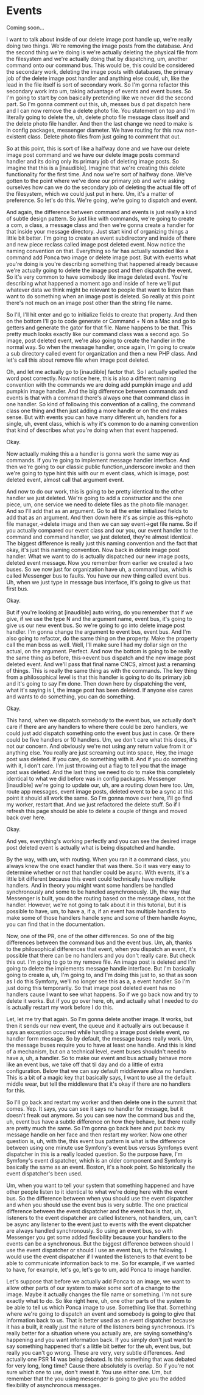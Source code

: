 # Events

Coming soon...

I want to talk about inside of our delete image post handle up, we're really doing
two things. We're removing the image posts from the database. And the second thing
we're doing is we're actually deleting the physical file from the filesystem and
we're actually doing that by dispatching, um, another command onto our command bus.
This would be, this could be considered the secondary work, deleting the image posts
with databases, the primary job of the delete image post handler and anything else
could, uh, like the lead in the file itself is sort of secondary work. So I'm gonna
refactor this secondary work into um, taking advantage of events and event buses. So
I'm going to start by con basically pretending like we never did the second part. So
I'm gonna comment out this, uh, messes bus d pat dispatch here and I can now remove
the a delete photo file. You statement on top and I'm literally going to delete the,
uh, delete photo file message class itself and the delete photo file handler. And
then the last change we need to make is in config packages, messenger diameter. We
have routing for this now non-existent class. Delete photo files from just going to
comment that out.

So at this point, this is sort of like a halfway done and we have our delete image
post command and we have our delete image posts command handler and its doing only
its primary job of deleting image posts. So imagine that this is a [inaudible].
Imagine that we're creating this delete functionality for the first time. And now
we're sort of halfway done. We've gotten to the point where we've done our primary
job and we're asking ourselves how can we do the secondary job of deleting the actual
file off of the filesystem, which we could just put in here. Um, it's a matter of
preference. So let's do this. We're going, we're going to dispatch and event.

And again, the difference between command and events is just really a kind of subtle
design pattern. So just like with commands, we're going to create a com, a class, a
message class and then we're gonna create a handler for that inside your message
directory. Just start kind of organizing things a little bit better. I'm going to
create an event subdirectory and inside of there and new piece reclass called image
post deleted event. Now notice the naming convention on that. Everything so far has
actually sounded like a command add Ponca two image or delete image post. But with
events what you're doing is you're describing something that happened already because
we're actually going to delete the image post and then dispatch the event. So it's
very common to have somebody like image deleted event. You're describing what
happened a moment ago and inside of here we'll put whatever data we think might be
relevant to people that want to listen than want to do something when an image post
is deleted. So really at this point there's not much on an image post other than the
string file name.

So I'll, I'll hit enter and go to initialize fields to create that property. And then
on the bottom I'll go to code generate or Command + N on a Mac and go to getters and
generate the gator for that file. Name happens to be that. This pretty much looks
exactly like our command class was a second ago. So image, post deleted event, we're
also going to create the handler in the normal way. So when the message handler, once
again, I'm going to create a sub directory called event for organization and then a
new PHP class. And let's call this about remove file when image post deleted.

Oh, and let me actually go to [inaudible] factor that. So I actually spelled the word
post correctly. Now notice here, this is also a different naming convention with the
commands we are doing add pumpkin image and add pumpkin image handler. And the big
difference between commands and events is that with a command there's always one that
command class in one handler. So kind of following this convention of a calling, the
command class one thing and then just adding a more handle or on the end makes sense.
But with events you can have many different uh, handlers for a single, uh, event
class, which is why it's common to do a naming convention that kind of describes what
you're doing when that event happened.

Okay.

Now actually making this a a handler is gonna work the same way as commands. If
you're going to implement message handler interface. And then we're going to our
classic public function_underscore invoke and then we're going to type hint this with
our m event class, which is image, post deleted event, almost call that argument
event.

And now to do our work, this is going to be pretty identical to the other handler we
just deleted. We're going to add a constructor and the one piece, um, one service we
need to delete files as the photo file manager. And so I'll add that as an argument.
Go to all the enter initialized fields to add that as an argument. And then down here
it's as simple as this->photo file manager,->delete image and then we can say
event->get file name. So if you actually compared our event class and our you, our
event handler to the command and command handler, we just deleted, they're almost
identical. The biggest difference is really just this naming convention and the fact
that okay, it's just this naming convention. Now back in delete image post handler.
What we want to do is actually dispatched our new image posts, deleted event message.
Now you remember from earlier we created a two buses. So we now just for organization
have uh, a command bus, which is called Messenger bus to faults. You have our new
thing called event bus. Uh, when we just type in message bus interface, it's going to
give us that first bus.

Okay.

But if you're looking at [inaudible] auto wiring, do you remember that if we give, if
we use the type N and the argument name, event bus, it's going to give us our new
event bus. So we're going to go into delete image post handler. I'm gonna change the
argument to event bus, event bus. And I'm also going to refactor, do the same thing
on the property. Make the property call the man boss as well. Well, I'll make sure I
had my dollar sign on the actual, on the argument. Perfect. And now the bottom is
going to be really the same thing as before, this->event bus dispatch and the new
image post deleted event. And we'll pass that final name CNCS, almost just a renaming
of things. This is really the same thing as with the commands. The key thing from a
philosophical level is that this handler is going to do its primary job and it's
going to say I'm done. Then down here by dispatching the vent, what it's saying is I,
the image post has been deleted. If anyone else cares and wants to do something, you
can do something.

Okay.

This hand, when we dispatch somebody to the event bus, we actually don't care if
there are any handlers to where there could be zero handlers, we could just add
dispatch something onto the event bus just in case. Or there could be five handlers
or 10 handlers. Um, we don't care what this does, it's not our concern. And obviously
we're not using any return value from it or anything else. You really are just
screaming out into space, Hey, the image post was deleted. If you care, do something
with it. And if you do something with it, I don't care. I'm just throwing out a flag
to tell you that the image post was deleted. And the last thing we need to do to make
this completely identical to what we did before was in config packages. Messenger
[inaudible] we're going to update our, uh, are a routing down here too. Um, route app
messages, event image posts, deleted event to be a sync at this point it should all
work the same. So I'm gonna move over here, I'll go find my worker, restart that. And
we just refactored the delete stuff. So if I refresh this page should be able to
delete a couple of things and moved back over here.

Okay.

And yes, everything's working perfectly and you can see the desired image post
deleted event is actually what is being dispatched and handle.

By the way, with um, with routing. When you ran it a command class, you always knew
the one exact handler that was there. So it was very easy to determine whether or not
that handler could be async. With events, it's a little bit different because this
event could technically have multiple handlers. And in theory you might want some
handlers be handled synchronously and some to be handled asynchronously. Uh, the way
that Messenger is built, you do the routing based on the message class, not the
handler. However, we're not going to talk about it in this tutorial, but it is
possible to have, um, to have a, if a, if an event has multiple handlers to make some
of those handlers handle sync and some of them handle Async, you can find that in the
documentation.

Now, one of the PR, one of the other differences. So one of the big differences
between the command bus and the event bus. Um, ah, thanks to the philosophical
differences that event, when you dispatch an event, it's possible that there can be
no handlers and you don't really care. But check this out. I'm going to go to my
remove file. An image post is deleted and I'm going to delete the implements message
handle interface. But I'm basically going to create a, uh, I'm going to, and I'm
doing this just to, so that as soon as I do this Symfony, we'll no longer see this as
a, a event handler. So I'm just doing this temporarily. So that image post deleted
event has no handlers cause I want to see what happens. So if we go back now and try
to delete it works. But if you go over here, oh, and actually what I needed to do is
actually restart my work before I do this.

Let, let me try that again. So I'm gonna delete another image. It works, but then it
sends our new event, the queue and it actually airs out because it says an exception
occurred while handling a image post delete event, no handler form message. So by
default, the message buses really work. Um, the message buses require you to have at
least one handle. And this is kind of a mechanism, but on a technical level, event
buses shouldn't need to have a, uh, a handler. So to make our event and bus actually
behave more like an event bus, we take off that til day and do a little of extra
configuration. Below that we can say default middleware allow no handlers. This is a
bit of a magic key that basically says, I want to use all the default middle wear,
but tell the middleware that it's okay if there are no handlers for this.

So I'll go back and restart my worker and then delete one in the summit that comes.
Yep. It says, you can see it says no handler for message, but it doesn't freak out
anymore. So you can see now the command bus and the, uh, event bus have a subtle
difference on how they behave, but there really are pretty much the same. So I'm
gonna go back here and put back my message handle on her face and then restart my
worker. Now one other question is, uh, with the, this event bus pattern is what is
the difference between using one minute use Symfony's event bus versus Symfonys event
dispatcher in this is a really loaded question. So the purpose have, I'm Symfony's
event dispatcher, which is an older component and Symfony is basically the same as an
event. Boston, it's a hook point. So historically the event dispatcher's been used.

Um, when you want to tell your system that something happened and have other people
listen to it identical to what we're doing here with the event bus. So the difference
between when you should use the event dispatcher and when you should use the event
bus is very subtle. The one practical difference between the event dispatcher and the
event bus is that, uh, listeners to the event dispatcher are called listeners, not
handlers, um, can't be async any listener to the event just to events with the event
dispatcher are always handled synchronously. So using an event bus, so with Messenger
you get some added flexibility because your handlers to the events can be a
synchronous. But the biggest difference between should I use the event dispatcher or
should I use an event bus, is the following. I would use the event dispatcher if I
wanted the listeners to that event to be able to communicate information back to me.
So for example, if we wanted to have, for example, let's go, let's go to um, add
Ponca to image handler.

Let's suppose that before we actually add Ponca to an image, we want to allow other
parts of our system to make some sort of a change to the image. Maybe it actually
changes the file name or something. I'm not sure exactly what to do. So like right
here, uh, one other parts of the system to be able to tell us which Ponca image to
use. Something like that. Something where we're going to dispatch an event and
somebody is going to give that information back to us. That is better used as an
event dispatcher because it has a built, it really just the nature of the listeners
being synchronous. It's really better for a situation where you actually are, are
saying something's happening and you want information back. If you simply don't just
want to say something happened that's a little bit better for the uh, event bus, but
really you can't go wrong. These are very, very subtle differences. And actually one
PSR 14 was being debated. Is this something that was debated for very long, long
time? Cause there absolutely is overlap. So if you're not sure which one to use,
don't sweat it. You use either one. Um, but remember that the you using messenger is
going to give you the added flexibility of asynchronous messages.